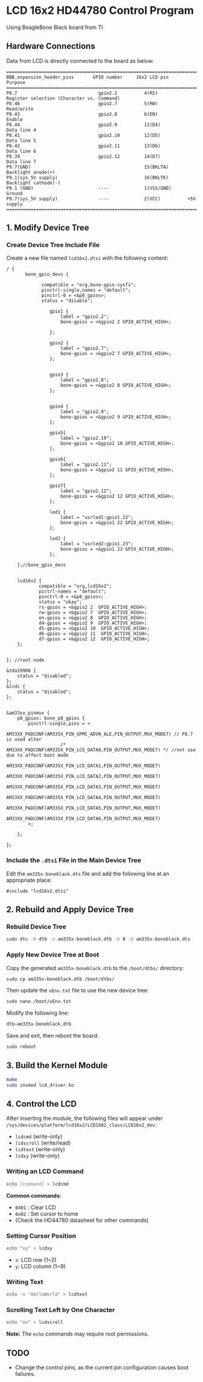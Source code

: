 # LCD 16x2 HD44780 Control Program

Using BeagleBone Black board from TI

## Hardware Connections

Data from LCD is directly connected to the board as below:

```
===========================================================================================================
BBB_expansion_header_pins       GPIO number     16x2 LCD pin      Purpose 
===========================================================================================================
P8.7                              gpio2.2          4(RS)           Register selection (Character vs. Command)
P8.46                             gpio2.7          5(RW)           Read/write 
P8.43                             gpio2.8          6(EN)           Enable
P8.44                             gpio2.9          11(D4)          Data line 4
P8.41                             gpio2.10         12(D5)          Data line 5
P8.42                             gpio2.11         13(D6)          Data line 6
P8.39                             gpio2.12         14(D7)          Data line 7 
P9.7(GND)                                          15(BKLTA)       Backlight anode(+)
P9.1(sys_5V supply)                                16(BKLTK)       Backlight cathode(-)
P9.1 (GND)                        ----             1(VSS/GND)      Ground
P9.7(sys_5V supply)               ----             2(VCC)          +5V supply 
===========================================================================================================
```

## 1. Modify Device Tree

### Create Device Tree Include File

Create a new file named `lcd16x2.dtsi` with the following content:

```dts
/ {
       bone_gpio_devs {
	  
		     compatible = "org,bone-gpio-sysfs";
		     pinctrl-single,names = "default";
		     pinctrl-0 = <&p8_gpios>;
		     status = "disable";
		
		        gpio1 {
			        label = "gpio2.2";
			        bone-gpios = <&gpio2 2 GPIO_ACTIVE_HIGH>;
				        
		        };

		        gpio2 {
			        label = "gpio2.7";
			        bone-gpios = <&gpio2 7 GPIO_ACTIVE_HIGH>;
		        };
		        

		        gpio3 {
			        label = "gpio2.8";
			        bone-gpios = <&gpio2 8 GPIO_ACTIVE_HIGH>;
		        };
		        
		        
		        gpio4 {
			        label = "gpio2.9";
			        bone-gpios = <&gpio2 9 GPIO_ACTIVE_HIGH>;
		        };

		        gpio5{
			        label = "gpio2.10";
			        bone-gpios = <&gpio2 10 GPIO_ACTIVE_HIGH>;
		        };

		        gpio6{
			        label = "gpio2.11";
			        bone-gpios = <&gpio2 11 GPIO_ACTIVE_HIGH>;
		        };

		        gpio7{
			        label = "gpio2.12";
			        bone-gpios = <&gpio2 12 GPIO_ACTIVE_HIGH>;
		        };

		        led1 {
			        label = "usrled1:gpio1.22";
			        bone-gpios = <&gpio1 22 GPIO_ACTIVE_HIGH>;
		        };

		        led2 {
			        label = "usrled2:gpio1.23";
			        bone-gpios = <&gpio1 23 GPIO_ACTIVE_HIGH>;
		        };

	};//bone_gpio_devs


    lcd16x2 {
            compatible = "org,lcd16x2";
            pictrl-names = "default";
            pinctrl-0 = <&p8_gpios>;
            status = "okay";
            rs-gpios = <&gpio2 2  GPIO_ACTIVE_HIGH>;
            rw-gpios = <&gpio2 7  GPIO_ACTIVE_HIGH>;
            en-gpios = <&gpio2 8  GPIO_ACTIVE_HIGH>;
            d4-gpios = <&gpio2 9  GPIO_ACTIVE_HIGH>;
            d5-gpios = <&gpio2 10  GPIO_ACTIVE_HIGH>;
            d6-gpios = <&gpio2 11  GPIO_ACTIVE_HIGH>;
            d7-gpios = <&gpio2 12  GPIO_ACTIVE_HIGH>;
    };


}; //root node

&tda19988 {
	status = "disabled";
};
&lcdc {
    status = "disabled";
};


&am33xx_pinmux {
	p8_gpios: bone_p8_gpios {
		pinctrl-single,pins = < 
                    AM33XX_PADCONF(AM335X_PIN_GPMC_ADVN_ALE,PIN_OUTPUT,MUX_MODE7) // P8.7 is used alter
					/* AM33XX_PADCONF(AM335X_PIN_LCD_DATA0,PIN_OUTPUT,MUX_MODE7) */ //not use due to affect boot mode 
                    AM33XX_PADCONF(AM335X_PIN_LCD_DATA1,PIN_OUTPUT,MUX_MODE7) 
					AM33XX_PADCONF(AM335X_PIN_LCD_DATA2,PIN_OUTPUT,MUX_MODE7) 
					AM33XX_PADCONF(AM335X_PIN_LCD_DATA3,PIN_OUTPUT,MUX_MODE7) 
					AM33XX_PADCONF(AM335X_PIN_LCD_DATA4,PIN_OUTPUT,MUX_MODE7) 
					AM33XX_PADCONF(AM335X_PIN_LCD_DATA5,PIN_OUTPUT,MUX_MODE7) 
					AM33XX_PADCONF(AM335X_PIN_LCD_DATA6,PIN_OUTPUT,MUX_MODE7) 
		>;

	};

};
```
### Include the `.dtsi` File in the Main Device Tree

Edit the `am335x-boneblack.dts` file and add the following line at an appropriate place:

```dts
#include "lcd16x2.dtsi"
```

## 2. Rebuild and Apply Device Tree

### Rebuild Device Tree
```sh
sudo dtc -O dtb -o am335x-boneblack.dtb -b 0 -@ am335x-boneblack.dts
```

### Apply New Device Tree at Boot
Copy the generated `am335x-boneblack.dtb` to the `/boot/dtbs/` directory:
```sh
sudo cp am335x-boneblack.dtb /boot/dtbs/
```

Then update the `uEnv.txt` file to use the new device tree:
```sh
sudo nano /boot/uEnv.txt
```
Modify the following line:
```sh
dtb=am335x-boneblack.dtb
```
Save and exit, then reboot the board:
```sh
sudo reboot
```

## 3. Build the Kernel Module

```sh
make
sudo insmod lcd_driver.ko
```

## 4. Control the LCD

After inserting the module, the following files will appear under `/sys/devices/platform/lcd16x2/LCD1602_class/LCD16x2_dev`:

- `lcdcmd`  (write-only)
- `lcdscroll`  (write/read)
- `lcdtext`  (write-only)
- `lcdxy` (write-only)

### Writing an LCD Command
```sh
echo [command] > lcdcmd
```
**Common commands:**
- `0X01` : Clear LCD
- `0x02` : Set cursor to home
- (Check the HD44780 datasheet for other commands)

### Setting Cursor Position
```sh
echo "xy" > lcdxy
```
- `x`: LCD row (1~2)
- `y`: LCD column (1~9)

### Writing Text
```sh
echo -n "HelloWorld" > lcdtext
```

### Scrolling Text Left by One Character
```sh
echo "on" > lcdscroll
```

**Note:** The `echo` commands may require root permissions.

## TODO
- Change the control pins, as the current pin configuration causes boot failures.

